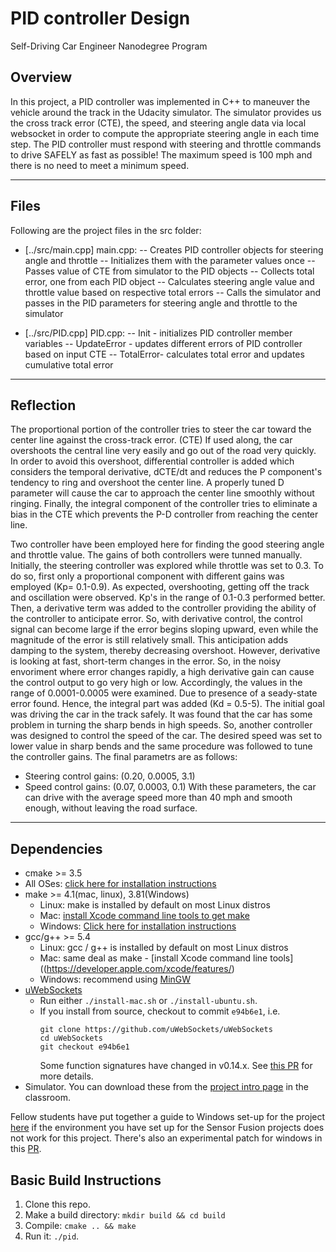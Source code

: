 # PID controller Design
Self-Driving Car Engineer Nanodegree Program

## Overview

In this project, a PID controller was implemented in C++ to maneuver the vehicle around the track in the Udacity simulator. The simulator provides us the cross track error (CTE), the speed, and steering angle data via local websocket in order to compute the appropriate steering angle in each time step. The PID controller must respond with steering and throttle commands to drive SAFELY as fast as possible! The maximum speed is 100 mph and there is no need to meet a minimum speed.

---

## Files
Following are the project files in the src folder:
- [../src/main.cpp] main.cpp: 
-- Creates PID controller objects for steering angle and throttle
-- Initializes them with the parameter values once
-- Passes value of CTE from simulator to the PID objects
-- Collects total error, one from each PID object
-- Calculates steering angle value and throttle value based on respective total errors
-- Calls the simulator and passes in the PID parameters for steering angle and throttle to the simulator

- [../src/PID.cpp] PID.cpp:
-- Init - initializes PID controller member variables
-- UpdateError - updates different errors of PID controller based on input CTE
-- TotalError- calculates total error and updates cumulative total error

---
## Reflection
The proportional portion of the controller tries to steer the car toward the center line against the cross-track error. (CTE) If used along, the car overshoots the central line very easily and go out of the road very quickly. 
In order to avoid this overshoot, differential controller is added which considers the temporal derivative, dCTE/dt and reduces the P component's tendency to ring and overshoot the center line. A properly tuned D parameter will cause the car to approach the center line smoothly without ringing.
Finally, the integral component of the controller tries to eliminate a bias in the CTE which prevents the P-D controller from reaching the center line. 

Two controller have been employed here for finding the good steering angle and throttle value. 
The gains of both controllers were tunned manually. Initially, the steering controller was explored while throttle was set to 0.3. To do so, first only a proportional component with different gains was employed (Kp= 0.1-0.9). As expected, overshooting, getting off the track and oscillation were observed. Kp's in the range of 0.1-0.3 performed better. 
Then, a derivative term was added to the controller providing the ability of the controller to anticipate error. So, with derivative control, the control signal can become large if the error begins sloping upward, even while the magnitude of the error is still relatively small. This anticipation adds damping to the system, thereby decreasing overshoot. However, derivative is looking at fast, short-term changes in the error. So, in the noisy envoriment where error changes rapidly, a high derivative gain can cause the control output to go very high or low. Accordingly, the values in the range of 0.0001-0.0005 were examined. 
Due to presence of a seady-state error found. Hence, the integral part was added (Kd = 0.5-5). 
The initial goal was driving the car in the track safely. It was found that the car has some problem in turning the sharp bends in high speeds. So, another controller was designed to control the speed of the car. The desired speed was set to lower value in sharp bends and the same procedure was followed to tune the controller gains. 
The final parametrs are as follows: 
- Steering control gains: (0.20, 0.0005, 3.1)
- Speed control gains: (0.07, 0.0003, 0.1)
With these parameters, the car can drive with the average speed more than 40 mph and smooth enough, without leaving the road surface.


--------------
## Dependencies

* cmake >= 3.5
 * All OSes: [click here for installation instructions](https://cmake.org/install/)
* make >= 4.1(mac, linux), 3.81(Windows)
  * Linux: make is installed by default on most Linux distros
  * Mac: [install Xcode command line tools to get make](https://developer.apple.com/xcode/features/)
  * Windows: [Click here for installation instructions](http://gnuwin32.sourceforge.net/packages/make.htm)
* gcc/g++ >= 5.4
  * Linux: gcc / g++ is installed by default on most Linux distros
  * Mac: same deal as make - [install Xcode command line tools]((https://developer.apple.com/xcode/features/)
  * Windows: recommend using [MinGW](http://www.mingw.org/)
* [uWebSockets](https://github.com/uWebSockets/uWebSockets)
  * Run either `./install-mac.sh` or `./install-ubuntu.sh`.
  * If you install from source, checkout to commit `e94b6e1`, i.e.
    ```
    git clone https://github.com/uWebSockets/uWebSockets 
    cd uWebSockets
    git checkout e94b6e1
    ```
    Some function signatures have changed in v0.14.x. See [this PR](https://github.com/udacity/CarND-MPC-Project/pull/3) for more details.
* Simulator. You can download these from the [project intro page](https://github.com/udacity/self-driving-car-sim/releases) in the classroom.

Fellow students have put together a guide to Windows set-up for the project [here](https://s3-us-west-1.amazonaws.com/udacity-selfdrivingcar/files/Kidnapped_Vehicle_Windows_Setup.pdf) if the environment you have set up for the Sensor Fusion projects does not work for this project. There's also an experimental patch for windows in this [PR](https://github.com/udacity/CarND-PID-Control-Project/pull/3).

## Basic Build Instructions

1. Clone this repo.
2. Make a build directory: `mkdir build && cd build`
3. Compile: `cmake .. && make`
4. Run it: `./pid`. 




